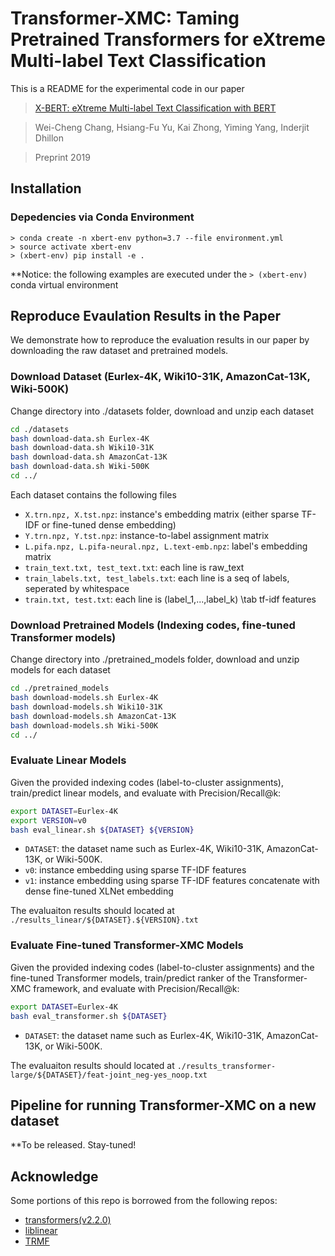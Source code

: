 # Transformer-XMC: Taming Pretrained Transformers for eXtreme Multi-label Text Classification

This is a README for the experimental code in our paper
>[X-BERT: eXtreme Multi-label Text Classification with BERT](https://arxiv.org/pdf/1905.02331.pdf)

>Wei-Cheng Chang, Hsiang-Fu Yu, Kai Zhong, Yiming Yang, Inderjit Dhillon

>Preprint 2019



## Installation

 
### Depedencies via Conda Environment
	
	> conda create -n xbert-env python=3.7 --file environment.yml
	> source activate xbert-env
	> (xbert-env) pip install -e .
	
**Notice: the following examples are executed under the ```> (xbert-env)``` conda virtual environment


## Reproduce Evaulation Results in the Paper
We demonstrate how to reproduce the evaluation results in our paper
by downloading the raw dataset and pretrained models.

### Download Dataset (Eurlex-4K, Wiki10-31K, AmazonCat-13K, Wiki-500K)
Change directory into ./datasets folder, download and unzip each dataset

```bash
cd ./datasets
bash download-data.sh Eurlex-4K
bash download-data.sh Wiki10-31K
bash download-data.sh AmazonCat-13K
bash download-data.sh Wiki-500K
cd ../
```

Each dataset contains the following files
- ```X.trn.npz, X.tst.npz```: instance's embedding matrix (either sparse TF-IDF or fine-tuned dense embedding)  
- ```Y.trn.npz, Y.tst.npz```: instance-to-label assignment matrix
- ```L.pifa.npz, L.pifa-neural.npz, L.text-emb.npz```: label's embedding matrix
- ```train_text.txt, test_text.txt```: each line is raw_text
- ```train_labels.txt, test_labels.txt```: each line is a seq of labels, seperated by whitespace
- ```train.txt, test.txt```: each line is (label_1,...,label_k) \tab tf-idf features
  
### Download Pretrained Models (Indexing codes, fine-tuned Transformer models)
Change directory into ./pretrained_models folder, download and unzip models for each dataset
	
```bash
cd ./pretrained_models
bash download-models.sh Eurlex-4K
bash download-models.sh Wiki10-31K
bash download-models.sh AmazonCat-13K
bash download-models.sh Wiki-500K
cd ../
```

### Evaluate Linear Models
Given the provided indexing codes (label-to-cluster assignments), train/predict linear models, and evaluate with Precision/Recall@k:

```bash
export DATASET=Eurlex-4K
export VERSION=v0
bash eval_linear.sh ${DATASET} ${VERSION}
```

- ```DATASET```: the dataset name such as Eurlex-4K, Wiki10-31K, AmazonCat-13K, or Wiki-500K.
- ```v0```: instance embedding using sparse TF-IDF features
- ```v1```: instance embedding using sparse TF-IDF features concatenate with dense fine-tuned XLNet embedding	

The evaluaiton results should located at
``` ./results_linear/${DATASET}.${VERSION}.txt ```


### Evaluate Fine-tuned Transformer-XMC Models
Given the provided indexing codes (label-to-cluster assignments) and the fine-tuned Transformer models, train/predict ranker of the Transformer-XMC framework, and evaluate with Precision/Recall@k:

```bash
export DATASET=Eurlex-4K
bash eval_transformer.sh ${DATASET}
```

- ```DATASET```: the dataset name such as Eurlex-4K, Wiki10-31K, AmazonCat-13K, or Wiki-500K.	

The evaluaiton results should located at
``` ./results_transformer-large/${DATASET}/feat-joint_neg-yes_noop.txt ```


## Pipeline for running Transformer-XMC on a new dataset
**To be released. Stay-tuned!

## Acknowledge

Some portions of this repo is borrowed from the following repos:
- [transformers(v2.2.0)](https://github.com/huggingface/transformers)
- [liblinear](https://github.com/cjlin1/liblinear)
- [TRMF](https://github.com/rofuyu/exp-trmf-nips16)
